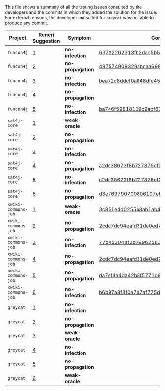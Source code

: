 This file shows a summary of all the testing issues consulted by the developers and the commits in which they added the solution for the issue.
For external reasons, the developer consulted for `greycat` was not able to produce any commit.

| Project             | Reneri Suggestion                                                                                                                                         | Symptom            | Commit                                                                                                                              |
|---------------------|-----------------------------------------------------------------------------------------------------------------------------------------------|--------------------|-------------------------------------------------------------------------------------------------------------------------------------|
| `funcon4j`          | [1](https://github.com/STAMP-project/descartes-amplification-experiments/blob/master/validation/Funcon4J/observations/methods/0/0/report.md)  | **no-infection**   | [63722262313fb2dac5b516bbae5f04e0502e7f26](https://github.com/manuelleduc/Funcon4J/commit/63722262313fb2dac5b516bbae5f04e0502e7f26) |
| `funcon4j`          | [2](https://github.com/STAMP-project/descartes-amplification-experiments/blob/master/validation/Funcon4J/observations/methods/1/0/report.md)  | **no-propagation** | [497574909329abcaa6987a9b3588ef3da0aebf44](https://github.com/manuelleduc/Funcon4J/commit/497574909329abcaa6987a9b3588ef3da0aebf44) |
| `funcon4j`          | [3](https://github.com/STAMP-project/descartes-amplification-experiments/blob/master/validation/Funcon4J/observations/methods/10/0/report.md) | **no-infection**   | [bea72c8ddcf0a848dfe455a0280184647e3b3d2a](https://github.com/manuelleduc/Funcon4J/commit/bea72c8ddcf0a848dfe455a0280184647e3b3d2a) |
| `funcon4j`          | [4](https://github.com/STAMP-project/descartes-amplification-experiments/blob/master/validation/Funcon4J/observations/methods/4/0/report.md)  | **no-propagation** ||
| `funcon4j`          | [5](https://github.com/STAMP-project/descartes-amplification-experiments/blob/master/validation/Funcon4J/observations/methods/9/0/report.md)  | **no-infection**   | [ba746f59818119c9abf61396e9c2ecd40f0e8f28](https://github.com/manuelleduc/Funcon4J/commit/ba746f59818119c9abf61396e9c2ecd40f0e8f28) |
| `sat4j-core`        | [1](https://github.com/STAMP-project/descartes-amplification-experiments/blob/master/validation/sat4j-core/selected-issues/1.md)              | **weak-oracle**    ||
| `sat4j-core`        | [2](https://github.com/STAMP-project/descartes-amplification-experiments/blob/master/validation/sat4j-core/selected-issues/2.md)              | **no-propagation** ||
| `sat4j-core`        | [3](https://github.com/STAMP-project/descartes-amplification-experiments/blob/master/validation/sat4j-core/selected-issues/3.md)              | **no-infection**   ||
| `sat4j-core`        | [4](https://github.com/STAMP-project/descartes-amplification-experiments/blob/master/validation/sat4j-core/selected-issues/4.md)              | **no-propagation** | [a2de38673f8b727875cf30ed791e59f9ee1a7a80](https://gitlab.ow2.org/sat4j/sat4j/commit/a2de38673f8b727875cf30ed791e59f9ee1a7a80)      |
| `sat4j-core`        | [5](https://github.com/STAMP-project/descartes-amplification-experiments/blob/master/validation/sat4j-core/selected-issues/5.md)              | **no-infection**   | [a2de38673f8b727875cf30ed791e59f9ee1a7a80](https://gitlab.ow2.org/sat4j/sat4j/commit/a2de38673f8b727875cf30ed791e59f9ee1a7a80)      |
| `sat4j-core`        | [6](https://github.com/STAMP-project/descartes-amplification-experiments/blob/master/validation/sat4j-core/selected-issues/6.md)              | **no-propagation** | [d3e769790700806107ebcc1766f000a1be216460](https://gitlab.ow2.org/sat4j/sat4j/commit/d3e769790700806107ebcc1766f000a1be216460)      |
| `xwiki-commons-job` | [1](https://github.com/STAMP-project/descartes-amplification-experiments/blob/master/validation/xwiki-commons-job/selected-issues/1.md)       | **weak-oracle**    | [3c851e4d0255b8ab1ab4610a289638cbc0051d58](https://github.com/xwiki/xwiki-commons/commit/3c851e4d0255b8ab1ab4610a289638cbc0051d58)  |
| `xwiki-commons-job` | [2](https://github.com/STAMP-project/descartes-amplification-experiments/blob/master/validation/xwiki-commons-job/selected-issues/2.md)       | **no-propagation** | [2cdd7dc94eafd31de0ed7888ba2602702fa111b9](https://github.com/xwiki/xwiki-commons/commit/2cdd7dc94eafd31de0ed7888ba2602702fa111b9)  |
| `xwiki-commons-job` | [3](https://github.com/STAMP-project/descartes-amplification-experiments/blob/master/validation/xwiki-commons-job/selected-issues/3.md)       | **no-infection**   | [77d453048f2b799625837942864df07b7417c7d7](https://github.com/xwiki/xwiki-commons/commit/77d453048f2b799625837942864df07b7417c7d7)  |
| `xwiki-commons-job` | [4](https://github.com/STAMP-project/descartes-amplification-experiments/blob/master/validation/xwiki-commons-job/selected-issues/4.md)       | **no-propagation** | [2cdd7dc94eafd31de0ed7888ba2602702fa111b9](https://github.com/xwiki/xwiki-commons/commit/2cdd7dc94eafd31de0ed7888ba2602702fa111b9)  |
| `xwiki-commons-job` | [5](https://github.com/STAMP-project/descartes-amplification-experiments/blob/master/validation/xwiki-commons-job/selected-issues/5.md)       | **no-propagation** | [da7ef4a4da42b8f5771d99c030d14b3b1066be84](https://github.com/xwiki/xwiki-commons/commit/da7ef4a4da42b8f5771d99c030d14b3b1066be84)  |
| `xwiki-commons-job` | [6](https://github.com/STAMP-project/descartes-amplification-experiments/blob/master/validation/xwiki-commons-job/selected-issues/6.md)       | **no-infection**   | [b6b97a8f8f0a707af775d410f1d5af13dc5a1d16](https://github.com/xwiki/xwiki-commons/commit/b6b97a8f8f0a707af775d410f1d5af13dc5a1d16)  |
| `greycat`           | [1](https://github.com/STAMP-project/descartes-amplification-experiments/blob/master/validation/greycat/selected-hints/01.md)                 | **no-infection**   ||
| `greycat`           | [2](https://github.com/STAMP-project/descartes-amplification-experiments/blob/master/validation/greycat/selected-hints/02.md)                 | **no-propagation** ||
| `greycat`           | [3](https://github.com/STAMP-project/descartes-amplification-experiments/blob/master/validation/greycat/selected-hints/03.md)                 | **weak-oracle**    ||
| `greycat`           | [4](https://github.com/STAMP-project/descartes-amplification-experiments/blob/master/validation/greycat/selected-hints/04.md)                 | **no-infection**   ||
| `greycat`           | [5](https://github.com/STAMP-project/descartes-amplification-experiments/blob/master/validation/greycat/selected-hints/05.md)                 | **no-propagation** ||
| `greycat`           | [6](https://github.com/STAMP-project/descartes-amplification-experiments/blob/master/validation/greycat/selected-hints/06.md)                 | **weak-oracle**    ||
